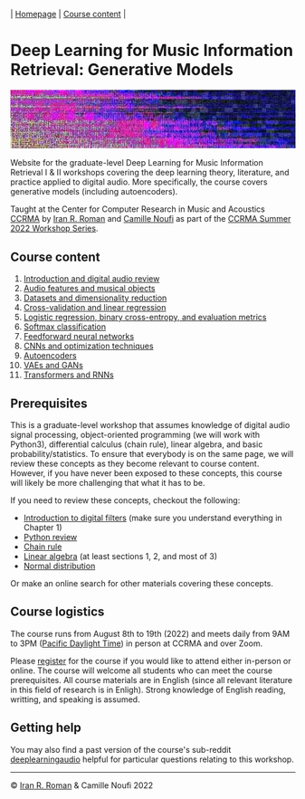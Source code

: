 | [Homepage](https://dl4genaudio.github.io) | [Course content](https://dl4genaudio.github.io/#course-content) | 
<!-- [Spanish](https://dl4genaudio-github-io.translate.goog/?_x_tr_sl=en&_x_tr_tl=es&_x_tr_hl=en-US) | -->

# Deep Learning for Music Information Retrieval: Generative Models
<img src="assets/home.jpg" alt="drawing" width="1000"/>

Website for the graduate-level Deep Learning for Music Information Retrieval I & II workshops covering the deep learning theory, literature, and practice applied to digital audio. More specifically, the course covers generative models (including autoencoders).

Taught at the Center for Computer Research in Music and Acoustics [CCRMA](https://ccrma.stanford.edu/) by [Iran R. Roman](https://iranroman.github.io) and [Camille Noufi](http://camillenoufi.com) as part of the [CCRMA Summer 2022 Workshop Series](https://ccrma.stanford.edu/workshops).

## Course content

1. [Introduction and digital audio review](intro)
2. [Audio features and musical objects](features)
3. [Datasets and dimensionality reduction](pca_data)
4. [Cross-validation and linear regression](cv_lr)
5. [Logistic regression, binary cross-entropy, and evaluation metrics](lg_ce)
6. [Softmax classification](softmax)
7. [Feedforward neural networks](neural_network)
8. [CNNs and optimization techniques](cnn)
9. [Autoencoders](autoencoders)
10. [VAEs and GANs]()
11. [Transformers and RNNs]()

## Prerequisites

This is a graduate-level workshop that assumes knowledge of digital audio signal processing, object-oriented programming (we will work with Python3), differential calculus (chain rule), linear algebra, and basic probability/statistics. To ensure that everybody is on the same page, we will review these concepts as they become relevant to course content. However, if you have never been exposed to these concepts, this course will likely be more challenging that what it has to be.

If you need to review these concepts, checkout the following:

* [Introduction to digital filters](https://ccrma.stanford.edu/~jos/filters/filters.html) (make sure you understand everything in Chapter 1)
* [Python review](https://pythonguide.readthedocs.io/en/latest/python/review.html#)
* [Chain rule](https://www.khanacademy.org/math/ap-calculus-ab/ab-differentiation-2-new/ab-3-1a/a/chain-rule-review)
* [Linear algebra](https://cs229.stanford.edu/section/cs229-linalg.pdf) (at least sections 1, 2, and most of 3)
* [Normal distribution](https://en.wikipedia.org/wiki/Normal_distribution)

Or make an online search for other materials covering these concepts. 

## Course logistics

The course runs from August 8th to 19th (2022) and meets daily from 9AM to 3PM ([Pacific Daylight Time](https://www.timeanddate.com/time/zones/pt)) in person at CCRMA and over Zoom. 

Please [register](https://www.eventbrite.com/e/music-information-retrieval-introduction-deep-learning-i-ii-tickets-319062092307) for the course if you would like to attend either in-person or online. The course will welcome all students who can meet the course prerequisites. All course materials are in English (since all relevant literature in this field of research is in Enligh). Strong knowledge of English reading, writting, and speaking is assumed.

<!-- Submit your homework by sending an email to the instructor with ALL the relevant files. -->

## Getting help

<!-- Post your questions on the course Discourse [deeplearningaudio](https://reddit.com/r/deeplearningaudio). -->
You may also find a past version of the course's sub-reddit [deeplearningaudio](https://reddit.com/r/deeplearningaudio) helpful for particular questions relating to this workshop.

___

&copy; [Iran R. Roman](https://iranroman.github.io) & Camille Noufi 2022
